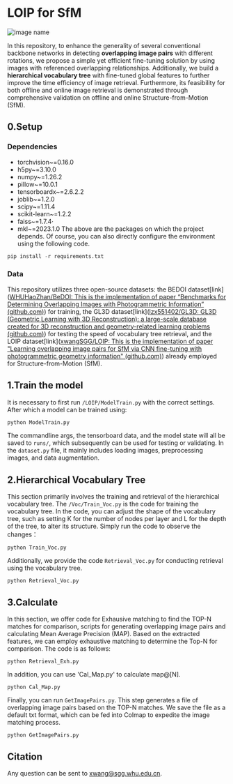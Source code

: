 # LOIP for SfM
![image name](https://s2.loli.net/2024/01/30/sk9e6Qch7i2nDtp.png)

In this repository, to enhance the generality of several conventional backbone networks in detecting **overlapping image pairs** with different rotations, we propose a simple yet efficient fine-tuning solution by using images with referenced overlapping relationships. Additionally, we build a **hierarchical vocabulary tree** with fine-tuned global features to further improve the time efficiency of image retrieval. Furthermore, its feasibility for both offline and online image retrieval is demonstrated through comprehensive validation on offline and online Structure-from-Motion (SfM).


## 0.Setup
### Dependencies

 - torchvision~=0.16.0
 - h5py~=3.10.0
 - numpy~=1.26.2
 - pillow~=10.0.1
 - tensorboardx~=2.6.2.2
 - joblib~=1.2.0
 - scipy~=1.11.4
 - scikit-learn~=1.2.2
 - faiss~=1.7.4·
 - mkl~=2023.1.0
The above are the packages on which the project depends. Of course, you can also directly configure the environment using the following code.
```python
pip install -r requirements.txt
```
### Data
This repository utilizes three open-source datasets: the BEDOI dataset[link]([WHUHaoZhan/BeDOI: This is the implementation of paper “Benchmarks for Determining Overlapping Images with Photogrammetric Information” (github.com)](https://github.com/WHUHaoZhan/BeDOI)) for training, the GL3D dataset[link]([lzx551402/GL3D: GL3D (Geometric Learning with 3D Reconstruction): a large-scale database created for 3D reconstruction and geometry-related learning problems (github.com)](https://github.com/lzx551402/GL3D)) for testing the speed of vocabulary tree retrieval, and the LOIP dataset[link]([xwangSGG/LOIP: This is the implementation of paper "Learning overlapping image pairs for SfM via CNN fine-tuning with photogrammetric geometry information" (github.com)](https://github.com/xwangSGG/LOIP?tab=readme-ov-file)) already employed for Structure-from-Motion (SfM).
## 1.Train the model
It is necessary to first run `/LOIP/ModelTrain.py` with the correct settings. After which a model can be trained using:
```python
python ModelTrain.py
```
The commandline args, the tensorboard data, and the model state will all be saved to `runs/`, which subsequently can be used for testing or validating. In the `dataset.py` file, it mainly includes loading images, preprocessing images, and data augmentation.

## 2.Hierarchical Vocabulary Tree

This section primarily involves the training and retrieval of the hierarchical vocabulary tree. The `/Voc/Train_Voc.py` is the code for training the vocabulary tree. In the code, you can adjust the shape of the vocabulary tree, such as setting K for the number of nodes per layer and L for the depth of the tree, to alter its structure. Simply run the code to observe the changes：
```
python Train_Voc.py
```
Additionally, we provide the code `Retrieval_Voc.py` for conducting retrieval using the vocabulary tree.
```
python Retrieval_Voc.py
```

## 3.Calculate
  
In this section, we offer code for Exhausive matching to find the TOP-N matches for comparison, scripts for generating overlapping image pairs and calculating Mean Average Precision (MAP).
Based on the extracted features, we can employ exhaustive matching to determine the Top-N for comparison. The code is as follows:
```
python Retrieval_Exh.py
```
  
In addition, you can use 'Cal_Map.py' to calculate map@[N].
```
python Cal_Map.py
```
Finally, you can run `GetImagePairs.py`. This step generates a file of overlapping image pairs based on the TOP-N matches. We save the file as a default txt format, which can be fed into Colmap to expedite the image matching process.
```
python GetImagePairs.py
```




## Citation
Any question can be sent to [xwang@sgg.whu.edu.cn](mailto:xwang@sgg.whu.edu.cn).


